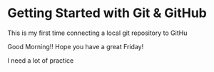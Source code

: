 # Getting Started with Git & GitHub

This is my first time connecting a local git repository to GitHu

Good Morning!! Hope you have a great Friday!

I  need a lot of practice